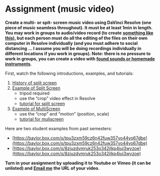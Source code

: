 # Assignment \(music video\)

**Create a multi- or spit- screen music video using DaVinci Resolve \(one piece of music seamless throughout\). It must be at least 1min in length. You may work in groups to audio/video record \(to create** [**something like this**](https://www.youtube.com/watch?v=3eXT60rbBVk)**\), but each person must do all the editing of the files on their own computer in Resolve individually \(and you must adhere to social distancing ... I assume you will be doing recordings individually in different locations if you work in groups\). Note: there is no pressure to work in groups, you can create a video with** [**found sounds or homemade instruments**](https://www.youtube.com/watch?v=c1Ob1zhKCuk)**.**

First, watch the following introductions, examples, and tutorials:

1. [History of split screen](https://bit.ly/3aELwip)
2. [Example of Split Screen](https://bit.ly/3464uvT)
   * tripod required
   * use the “crop” video effect in Resolve
   * [tutorial for split screen](https://bit.ly/2JqcY7q)
3. [Example of MultiScreen](https://bit.ly/3dCqEdi)
   * use the “crop” and “motion” \(position, scale\)
   * [tutorial for muliscreen](https://bit.ly/2QVX0pJ)

Here are two student examples from past semesters:

* [https://baylor.box.com/s/tpu3zxm59cz6n42fuw357yo44yo67dbe](https://baylor.box.com/s/tpu3zxm59cz6n42fuw357yo44yo67dbe)
* [https://baylor.box.com/s/8ziuzdvmruk253o342jlkp4iuj3wyzoe](https://baylor.box.com/s/8ziuzdvmruk253o342jlkp4iuj3wyzoe)

**Turn in your assignment by uploading it to Youtube or Vimeo \(it can be unlisted\) and** [**Email me**](https://www.baylor.edu/music/index.php?id=951763) **the URL of your video.**

